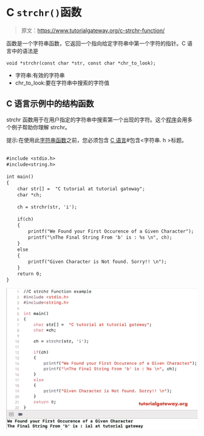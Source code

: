 # C `strchr()`函数

> 原文：<https://www.tutorialgateway.org/c-strchr-function/>

函数是一个字符串函数，它返回一个指向给定字符串中第一个字符的指针。C 语言中的语法是

```
void *strchr(const char *str, const char *chr_to_look);
```

*   字符串:有效的字符串
*   chr_to_look:要在字符串中搜索的字符值

## C 语言示例中的结构函数

strchr 函数用于在用户指定的字符串中搜索第一个出现的字符。这个[程序](https://www.tutorialgateway.org/c-programming-examples/)会用多个例子帮助你理解 strchr。

提示:在使用此[字符串函数](https://www.tutorialgateway.org/c-string/)之前，您必须包含 [C 语言](https://www.tutorialgateway.org/c-programming/)#包含<字符串. h >标题。

```

#include <stdio.h> 
#include<string.h>

int main()
{
    char str[] =  "C tutorial at tutorial gateway";
    char *ch;

    ch = strchr(str, 'i');

    if(ch)
    {
        printf("We Found your First Occurence of a Given Character");
        printf("\nThe Final String From 'b' is : %s \n", ch);
    }
    else
    {
        printf("Given Character is Not found. Sorry!! \n");
    }
    return 0;
}
```

![C strchr function example](img/41fc09435d9b50371d59a20e17130236.png)